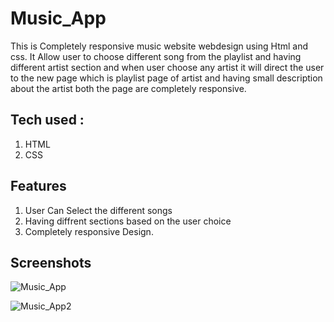 # Music_App

This is Completely responsive music website webdesign  using Html and css. It Allow user to choose different song from the playlist and having different artist section and when user choose any artist it will direct the user to the new page which is playlist page of artist and having small description about the artist both the page are completely responsive.

## Tech used : 
1) HTML 
2) CSS

## Features 

1) User Can Select the different songs 
2) Having diffrent sections based on the user choice 
3) Completely responsive Design.

## Screenshots 
![Music_App](https://user-images.githubusercontent.com/52886042/224087265-99c289e8-c049-4331-ad83-647ed33d08a3.png)

![Music_App2](https://user-images.githubusercontent.com/52886042/224086863-3f502767-e3ec-4974-8768-395c2e2ea3c5.png)
